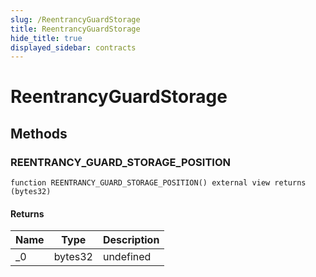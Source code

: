 ```yaml
---
slug: /ReentrancyGuardStorage
title: ReentrancyGuardStorage
hide_title: true
displayed_sidebar: contracts
---
```

# ReentrancyGuardStorage









## Methods

### REENTRANCY_GUARD_STORAGE_POSITION

```solidity
function REENTRANCY_GUARD_STORAGE_POSITION() external view returns (bytes32)
```






#### Returns

| Name | Type | Description |
|---|---|---|
| _0 | bytes32 | undefined |



